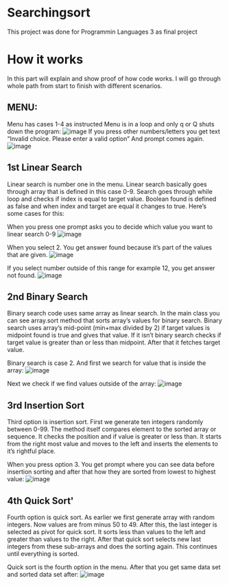 # Searchingsort
This project was done for Programmin Languages 3 as final project

# How it works
In this part will explain and show proof of how code works. I will go through whole path from start to finish with different scenarios.
## MENU:
Menu has cases 1-4 as instructed Menu is in a loop and only q or Q shuts down the program:
![image](https://github.com/Karppimc/Searchingsort/assets/54446639/eccdb96a-9bb6-4a7b-8bef-a23ec9f6f77e)
If you press other numbers/letters you get text “Invalid choice. Please enter a valid option” And prompt comes again.
![image](https://github.com/Karppimc/Searchingsort/assets/54446639/97ef4e66-77a9-40d9-81d3-854555ae5d62)

## 1st Linear Search
Linear search is number one in the menu. Linear search basically goes through array that is defined in this case 0-9. Search goes through while loop and checks if index is equal to target value. Boolean found is defined as false and when index and target are equal it changes to true. Here’s some cases for this:

When you press one prompt asks you to decide which value you want to linear search 0-9
![image](https://github.com/Karppimc/Searchingsort/assets/54446639/7e421317-42f9-45b9-aa6a-561965a6bbd4)

When you select 2. You get answer found because it’s part of the values that are given.
![image](https://github.com/Karppimc/Searchingsort/assets/54446639/a2046f1e-51be-416e-8a4c-f461b6bff351)

If you select number outside of this range for example 12, you get answer not found.
![image](https://github.com/Karppimc/Searchingsort/assets/54446639/c08a4a68-bc3e-49ed-89f5-efcb574bce53)

## 2nd Binary Search
Binary search code uses same array as linear search. In the main class you can see array.sort method that sorts array’s values for binary search. Binary search uses array’s mid-point (min+max divided by 2) if target values is midpoint found is true and gives that value. If it isn’t binary search checks if target value is greater than or less than midpoint. After that it fetches target value.

Binary search is case 2. And first we search for value that is inside the array:
![image](https://github.com/Karppimc/Searchingsort/assets/54446639/c36f52ce-a043-42ab-8d4d-5f5d970529e9)

Next we check if we find values outside of the array:
![image](https://github.com/Karppimc/Searchingsort/assets/54446639/2a59f03a-5a3b-402c-877d-dd6d93165f8c)

## 3rd Insertion Sort
Third option is insertion sort. First we generate ten integers randomly between 0-99. The method itself compares element to the sorted array or sequence. It checks the position and if value is greater or less than. It starts from the right most value and moves to the left and inserts the elements to it’s rightful place.

When you press option 3. You get prompt where you can see data before insertion sorting and after that how they are sorted from lowest to highest value:
![image](https://github.com/Karppimc/Searchingsort/assets/54446639/e53c269e-f9d7-4795-b0d4-c3abe569ce40)

## 4th Quick Sort'
Fourth option is quick sort. As earlier we first generate array with random integers. Now values are from minus 50 to 49. After this, the last integer is selected as pivot for quick sort. It sorts less than values to the left and greater than values to the right. After that quick sort selects new last integers from these sub-arrays and does the sorting again. This continues until everything is sorted.

Quick sort is the fourth option in the menu. After that you get same data set and sorted data set after:
![image](https://github.com/Karppimc/Searchingsort/assets/54446639/6acc1565-a796-47de-b2bd-58baba9e2a46)










